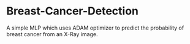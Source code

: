 # Breast-Cancer-Detection
A simple MLP which uses ADAM optimizer to predict the probability of breast cancer from an X-Ray image. 
